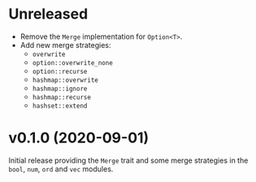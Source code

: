 <!---
SPDX-FileCopyrightText: 2020 Robin Krahl <robin.krahl@ireas.org>
SPDX-License-Identifier: CC0-1.0
-->

# Unreleased

- Remove the `Merge` implementation for `Option<T>`.
- Add new merge strategies:
  - `overwrite`
  - `option::overwrite_none`
  - `option::recurse`
  - `hashmap::overwrite`
  - `hashmap::ignore`
  - `hashmap::recurse`
  - `hashset::extend`

# v0.1.0 (2020-09-01)

Initial release providing the `Merge` trait and some merge strategies in the
`bool`, `num`, `ord` and `vec` modules.
